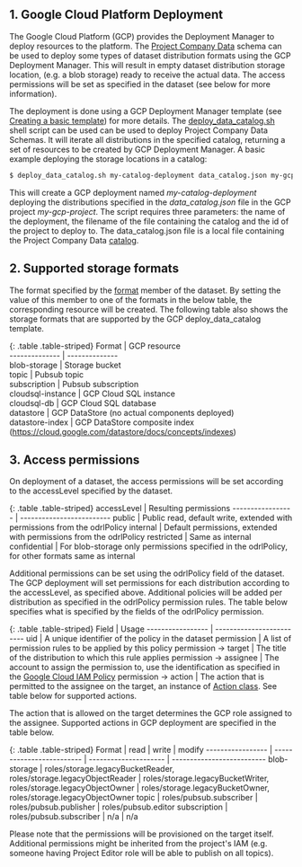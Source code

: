 ## 1. Google Cloud Platform Deployment

The Google Cloud Platform (GCP) provides the Deployment Manager to deploy resources to the platform.
The [Project Company Data](https://vwt-digital.github.io/project-company-data.github.io/) schema can be used
to deploy some types of dataset distribution formats using the GCP Deployment Manager. This will result in empty dataset distribution storage location,
(e.g. a blob storage) ready to receive the actual data. The access permissions will be set as specified in the dataset (see below for more information).

The deployment is done using a GCP Deployment Manager template (see [Creating a basic template](https://cloud.google.com/deployment-manager/docs/configuration/templates/create-basic-template))
for more details.
The [deploy_data_catalog.sh](catalog/scripts/deploy_data_catalog.sh) shell script can be used can be used to deploy Project Company Data Schemas.
It will iterate all distributions in the specified catalog, returning a set of resources to be created by GCP Deployment Manager.
A basic example deploying the storage locations in a catalog:
```bash
$ deploy_data_catalog.sh my-catalog-deployment data_catalog.json my-gcp-project
```
This will create a GCP deployment named _my-catalog-deployment_ deploying the distributions specified in the _data_catalog.json_ file in the GCP project _my-gcp-project_.
The script requires three parameters: the name of the deployment, the filename of the file containing the catalog and the id of the project to deploy to.
The data_catalog.json file is a local file containing the Project Company Data [catalog](https://vwt-digital.github.io/project-company-data.github.io/v1.1/schema/catalog.json).


## 2. Supported storage formats

The format specified by the [format](https://vwt-digital.github.io/project-company-data.github.io/v1.1/schema/#distribution-format) member of the dataset. By setting the value of this member
to one of the formats in the below table, the corresponding resource will be created.
The following table also shows the storage formats that are supported by the GCP deploy_data_catalog template.

{: .table .table-striped}
Format                             | GCP resource\
--------------                     | --------------\
blob-storage                       | Storage bucket\
topic                              | Pubsub topic\
subscription                       | Pubsub subscription\
cloudsql-instance                  | GCP Cloud SQL instance\
cloudsql-db                        | GCP Cloud SQL database\
datastore                          | GCP DataStore (no actual components deployed)\
datastore-index                    | GCP DataStore composite index (https://cloud.google.com/datastore/docs/concepts/indexes)

## 3. Access permissions

On deployment of a dataset, the access permissions will be set according to the accessLevel specified by the dataset.

{: .table .table-striped}
accessLevel             | Resulting permissions
-----------------       | -------------------------
public                  | Public read, default write, extended with permissions from the odrlPolicy
internal                | Default permissions, extended with permissions from the odrlPolicy
restricted              | Same as internal
confidential            | For blob-storage only permissions specified in the odrlPolicy, for other formats same as internal

Additional permissions can be set using the odrlPolicy field of the dataset. The GCP deployment will set permissions for each distribution according to the accessLevel, as specified above. Additional policies will be added per distribution as specified in the odrlPolicy permission rules. The table below specifies what is specified by the fields of the odrlPolicy permission.

{: .table .table-striped}
Field                      | Usage
-----------------          | -------------------------
uid                        | A unique identifier of the policy in the dataset
permission                 | A list of permission rules to be applied by this policy
permission &rarr; target   | The title of the distribution to which this rule applies
permission &rarr; assignee | The account to assign the permission to, use the identification as specified in the [Google Cloud IAM Policy](https://cloud.google.com/iam/docs/overview#iam_policy)
permission &rarr; action   | The action that is permitted to the assignee on the target, an instance of [Action class](https://www.w3.org/TR/odrl-vocab/#term-Action). See table below for supported actions.

The action that is allowed on the target determines the GCP role assigned to the assignee. Supported actions in GCP deployment are specified in the table below.

{: .table .table-striped}
Format                  | read                        | write                        | modify
-----------------       | -------------------------   | ---------------------        | --------------------------
blob-storage            | roles/storage.legacyBucketReader, roles/storage.legacyObjectReader |  roles/storage.legacyBucketWriter, roles/storage.legacyObjectOwner | roles/storage.legacyBucketOwner, roles/storage.legacyObjectOwner
topic                   | roles/pubsub.subscriber     | roles/pubsub.publisher       | roles/pubsub.editor
subscription            | roles/pubsub.subscriber     | n/a                          | n/a

Please note that the permissions will be provisioned on the target itself. Additional permissions might be inherited from the project's IAM (e.g. someone having Project Editor role will be able to publish on all topics).
